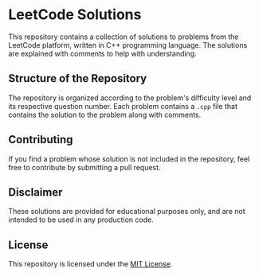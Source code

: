 # LeetCode Solutions

This repository contains a collection of solutions to problems from the LeetCode platform, written in C++ programming language. The solutions are explained with comments to help with understanding.

## Structure of the Repository

The repository is organized according to the problem's difficulty level and its respective question number. Each problem contains a `.cpp` file that contains the solution to the problem along with comments.

## Contributing

If you find a problem whose solution is not included in the repository, feel free to contribute by submitting a pull request.

## Disclaimer

These solutions are provided for educational purposes only, and are not intended to be used in any production code.

## License

This repository is licensed under the [MIT License](https://opensource.org/licenses/MIT).
